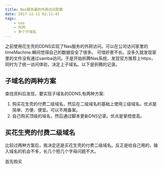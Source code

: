 ```yaml
---
title: Nas服务器的外网访问配置
date: 2017-12-11 02:11:45
tags: 
    - nas
    - 外网
    - 多个子域名
---
```


之前使用花生壳的DDNS实现了Nas服务的外网访问，可以在公司访问家里的timeMachine.瞬间觉得自己的数据安全了很多。
可惜好景不长。没多久就发现家里的文件没有通过samba访问。于是开始折腾Nas系统，发现官方推荐上https，同时为了统一访问体验，决定上子域名。以下是折腾的记录。

## 子域名的两种方案
查找资料后发现，要实现子域名的DDNS,有两种方案:
1. 购买花生壳的付费二级域名，然后在二级域名的基础上使用三级域名。优点是简单、方便、便宜。可以不用备案。
2. 自己购买顶级的域名，然后通过脚本更新DNS记录。优点是掌控度高。

## 买花生壳的付费二级域名
比较过两种方案后，我决定还是买花生壳的付费二级域名。反正是给自己用的，输入域名的机会不多，长几个短几个字母问题不大。

首先购买



